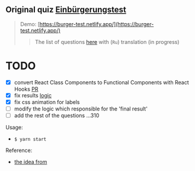 ## Original quiz [Einbürgerungstest](http://oet.bamf.de/pls/oetut/f?p=514:1:0::NO)

> Demo: [https://burger-test.netlify.app/](https://burger-test.netlify.app/)
>> The list of questions [here](https://github.com/Ebazhanov/ein-burgerungs-test/blob/master/Aufgaben.md) with (`Ru`) translation (in progress)

# TODO
- [x] convert React Class Components to Functional Components with React Hooks [PR](https://github.com/Ebazhanov/ein-burgerungs-test/pull/2/files)
- [x] fix results [logic](https://github.com/Ebazhanov/ein-burgerungs-test/pull/3)
- [x] fix css animation for labels
- [ ] modify the logic which responsible for the 'final result'
- [ ] add the rest of the questions ...310

Usage:
- `$ yarn start`

Reference:
- [the idea from](https://mitchgavan.com/react-quiz/)

